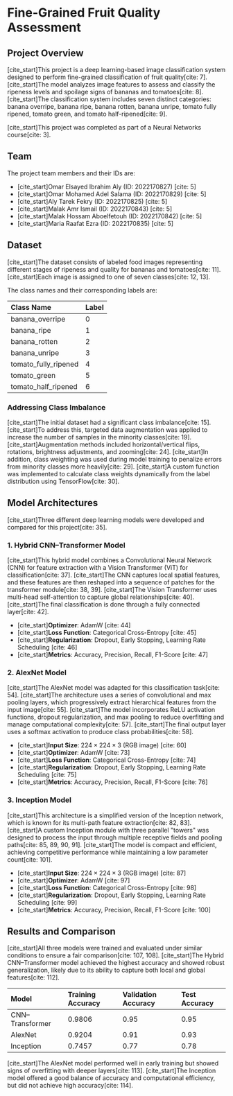 # Fine-Grained Fruit Quality Assessment

## Project Overview

[cite_start]This project is a deep learning-based image classification system designed to perform fine-grained classification of fruit quality[cite: 7]. [cite_start]The model analyzes image features to assess and classify the ripeness levels and spoilage signs of bananas and tomatoes[cite: 8]. [cite_start]The classification system includes seven distinct categories: banana overripe, banana ripe, banana rotten, banana unripe, tomato fully ripened, tomato green, and tomato half-ripened[cite: 9].

[cite_start]This project was completed as part of a Neural Networks course[cite: 3].

## Team

The project team members and their IDs are:
* [cite_start]Omar Elsayed Ibrahim Aly (ID: 2022170827) [cite: 5]
* [cite_start]Omar Mohamed Adel Salama (ID: 2022170829) [cite: 5]
* [cite_start]Aly Tarek Fekry (ID: 2022170825) [cite: 5]
* [cite_start]Malak Amr Ismail (ID: 2022170843) [cite: 5]
* [cite_start]Malak Hossam Aboelfetouh (ID: 2022170842) [cite: 5]
* [cite_start]Maria Raafat Ezra (ID: 2022170835) [cite: 5]

## Dataset

[cite_start]The dataset consists of labeled food images representing different stages of ripeness and quality for bananas and tomatoes[cite: 11]. [cite_start]Each image is assigned to one of seven classes[cite: 12, 13].

The class names and their corresponding labels are:

| Class Name | Label |
| :--- | :--- |
| banana_overripe | 0 |
| banana_ripe | 1 |
| banana_rotten | 2 |
| banana_unripe | 3 |
| tomato_fully_ripened | 4 |
| tomato_green | 5 |
| tomato_half_ripened | 6 |

### Addressing Class Imbalance

[cite_start]The initial dataset had a significant class imbalance[cite: 15]. [cite_start]To address this, targeted data augmentation was applied to increase the number of samples in the minority classes[cite: 19]. [cite_start]Augmentation methods included horizontal/vertical flips, rotations, brightness adjustments, and zooming[cite: 24]. [cite_start]In addition, class weighting was used during model training to penalize errors from minority classes more heavily[cite: 29]. [cite_start]A custom function was implemented to calculate class weights dynamically from the label distribution using TensorFlow[cite: 30].

## Model Architectures

[cite_start]Three different deep learning models were developed and compared for this project[cite: 35].

### 1. Hybrid CNN–Transformer Model

[cite_start]This hybrid model combines a Convolutional Neural Network (CNN) for feature extraction with a Vision Transformer (ViT) for classification[cite: 37]. [cite_start]The CNN captures local spatial features, and these features are then reshaped into a sequence of patches for the transformer module[cite: 38, 39]. [cite_start]The Vision Transformer uses multi-head self-attention to capture global relationships[cite: 40]. [cite_start]The final classification is done through a fully connected layer[cite: 42].

* [cite_start]**Optimizer**: AdamW [cite: 44]
* [cite_start]**Loss Function**: Categorical Cross-Entropy [cite: 45]
* [cite_start]**Regularization**: Dropout, Early Stopping, Learning Rate Scheduling [cite: 46]
* [cite_start]**Metrics**: Accuracy, Precision, Recall, F1-Score [cite: 47]

### 2. AlexNet Model

[cite_start]The AlexNet model was adapted for this classification task[cite: 54]. [cite_start]The architecture uses a series of convolutional and max pooling layers, which progressively extract hierarchical features from the input image[cite: 55]. [cite_start]The model incorporates ReLU activation functions, dropout regularization, and max pooling to reduce overfitting and manage computational complexity[cite: 57]. [cite_start]The final output layer uses a softmax activation to produce class probabilities[cite: 58].

* [cite_start]**Input Size**: $224 \times 224 \times 3$ (RGB image) [cite: 60]
* [cite_start]**Optimizer**: AdamW [cite: 73]
* [cite_start]**Loss Function**: Categorical Cross-Entropy [cite: 74]
* [cite_start]**Regularization**: Dropout, Early Stopping, Learning Rate Scheduling [cite: 75]
* [cite_start]**Metrics**: Accuracy, Precision, Recall, F1-Score [cite: 76]

### 3. Inception Model

[cite_start]This architecture is a simplified version of the Inception network, which is known for its multi-path feature extraction[cite: 82, 83]. [cite_start]A custom Inception module with three parallel "towers" was designed to process the input through multiple receptive fields and pooling paths[cite: 85, 89, 90, 91]. [cite_start]The model is compact and efficient, achieving competitive performance while maintaining a low parameter count[cite: 101].

* [cite_start]**Input Size**: $224 \times 224 \times 3$ (RGB image) [cite: 87]
* [cite_start]**Optimizer**: AdamW [cite: 97]
* [cite_start]**Loss Function**: Categorical Cross-Entropy [cite: 98]
* [cite_start]**Regularization**: Dropout, Early Stopping, Learning Rate Scheduling [cite: 99]
* [cite_start]**Metrics**: Accuracy, Precision, Recall, F1-Score [cite: 100]

## Results and Comparison

[cite_start]All three models were trained and evaluated under similar conditions to ensure a fair comparison[cite: 107, 108]. [cite_start]The Hybrid CNN–Transformer model achieved the highest accuracy and showed robust generalization, likely due to its ability to capture both local and global features[cite: 112].

| Model | Training Accuracy | Validation Accuracy | Test Accuracy |
| :--- | :--- | :--- | :--- |
| CNN–Transformer | 0.9806 | 0.95 | 0.95 |
| AlexNet | 0.9204 | 0.91 | 0.93 |
| Inception | 0.7457 | 0.77 | 0.78 |

[cite_start]The AlexNet model performed well in early training but showed signs of overfitting with deeper layers[cite: 113]. [cite_start]The Inception model offered a good balance of accuracy and computational efficiency, but did not achieve high accuracy[cite: 114].
